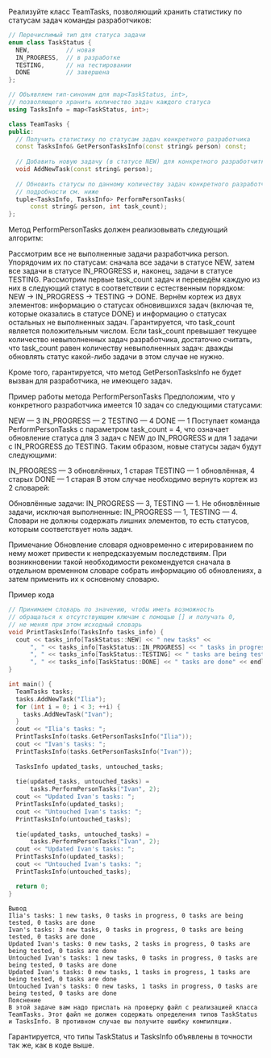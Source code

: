 
Реализуйте класс TeamTasks, позволяющий хранить статистику по статусам задач команды разработчиков:
```cpp
// Перечислимый тип для статуса задачи
enum class TaskStatus {
  NEW,          // новая
  IN_PROGRESS,  // в разработке
  TESTING,      // на тестировании
  DONE          // завершена
};

// Объявляем тип-синоним для map<TaskStatus, int>,
// позволяющего хранить количество задач каждого статуса
using TasksInfo = map<TaskStatus, int>;

class TeamTasks {
public:
  // Получить статистику по статусам задач конкретного разработчика
  const TasksInfo& GetPersonTasksInfo(const string& person) const;
  
  // Добавить новую задачу (в статусе NEW) для конкретного разработчитка
  void AddNewTask(const string& person);
  
  // Обновить статусы по данному количеству задач конкретного разработчика,
  // подробности см. ниже
  tuple<TasksInfo, TasksInfo> PerformPersonTasks(
      const string& person, int task_count);
};
```
Метод PerformPersonTasks должен реализовывать следующий алгоритм:

Рассмотрим все не выполненные задачи разработчика person.
Упорядочим их по статусам: сначала все задачи в статусе NEW, затем все задачи в статусе IN_PROGRESS и, наконец, задачи в статусе TESTING.
Рассмотрим первые task_count задач и переведём каждую из них в следующий статус в соответствии с естественным порядком: NEW → IN_PROGRESS → TESTING → DONE.
Вернём кортеж из двух элементов: информацию о статусах обновившихся задач (включая те, которые оказались в статусе DONE) и информацию о статусах остальных не выполненных задач.
Гарантируется, что task_count является положительным числом. Если task_count превышает текущее количество невыполненных задач разработчика, достаточно считать, что task_count равен количеству невыполненных задач: дважды обновлять статус какой-либо задачи в этом случае не нужно.

Кроме того, гарантируется, что метод GetPersonTasksInfo не будет вызван для разработчика, не имеющего задач.

Пример работы метода PerformPersonTasks
Предположим, что у конкретного разработчика имеется 10 задач со следующими статусами:

NEW — 3
IN_PROGRESS — 2
TESTING — 4
DONE — 1
Поступает команда PerformPersonTasks с параметром task_count = 4, что означает обновление статуса для 3 задач c NEW до IN_PROGRESS и для 1 задачи с IN_PROGRESS до TESTING. Таким образом, новые статусы задач будут следующими:

IN_PROGRESS — 3 обновлённых, 1 старая
TESTING — 1 обновлённая, 4 старых
DONE — 1 старая
В этом случае необходимо вернуть кортеж из 2 словарей:

Обновлённые задачи: IN_PROGRESS — 3, TESTING — 1.
Не обновлённые задачи, исключая выполненные: IN_PROGRESS — 1, TESTING — 4.
Словари не должны содержать лишних элементов, то есть статусов, которым соответствует ноль задач.

Примечание
Обновление словаря одновременно с итерированием по нему может привести к непредсказуемым последствиям. При возникновении такой необходимости рекомендуется сначала в отдельном временном словаре собрать информацию об обновлениях, а затем применить их к основному словарю.

Пример кода
```cpp
// Принимаем словарь по значению, чтобы иметь возможность
// обращаться к отсутствующим ключам с помощью [] и получать 0,
// не меняя при этом исходный словарь
void PrintTasksInfo(TasksInfo tasks_info) {
  cout << tasks_info[TaskStatus::NEW] << " new tasks" <<
      ", " << tasks_info[TaskStatus::IN_PROGRESS] << " tasks in progress" <<
      ", " << tasks_info[TaskStatus::TESTING] << " tasks are being tested" <<
      ", " << tasks_info[TaskStatus::DONE] << " tasks are done" << endl;
}

int main() {
  TeamTasks tasks;
  tasks.AddNewTask("Ilia");
  for (int i = 0; i < 3; ++i) {
    tasks.AddNewTask("Ivan");
  }
  cout << "Ilia's tasks: ";
  PrintTasksInfo(tasks.GetPersonTasksInfo("Ilia"));
  cout << "Ivan's tasks: ";
  PrintTasksInfo(tasks.GetPersonTasksInfo("Ivan"));
  
  TasksInfo updated_tasks, untouched_tasks;
  
  tie(updated_tasks, untouched_tasks) =
      tasks.PerformPersonTasks("Ivan", 2);
  cout << "Updated Ivan's tasks: ";
  PrintTasksInfo(updated_tasks);
  cout << "Untouched Ivan's tasks: ";
  PrintTasksInfo(untouched_tasks);
  
  tie(updated_tasks, untouched_tasks) =
      tasks.PerformPersonTasks("Ivan", 2);
  cout << "Updated Ivan's tasks: ";
  PrintTasksInfo(updated_tasks);
  cout << "Untouched Ivan's tasks: ";
  PrintTasksInfo(untouched_tasks);

  return 0;
}
```
```
Вывод
Ilia's tasks: 1 new tasks, 0 tasks in progress, 0 tasks are being tested, 0 tasks are done
Ivan's tasks: 3 new tasks, 0 tasks in progress, 0 tasks are being tested, 0 tasks are done
Updated Ivan's tasks: 0 new tasks, 2 tasks in progress, 0 tasks are being tested, 0 tasks are done
Untouched Ivan's tasks: 1 new tasks, 0 tasks in progress, 0 tasks are being tested, 0 tasks are done
Updated Ivan's tasks: 0 new tasks, 1 tasks in progress, 1 tasks are being tested, 0 tasks are done
Untouched Ivan's tasks: 0 new tasks, 1 tasks in progress, 0 tasks are being tested, 0 tasks are done
Пояснение
В этой задаче вам надо прислать на проверку файл с реализацией класса TeamTasks. Этот файл не должен содержать определения типов TaskStatus и TasksInfo. В противном случае вы получите ошибку компиляции.
```
Гарантируется, что типы TaskStatus и TasksInfo объявлены в точности так же, как в коде выше.
